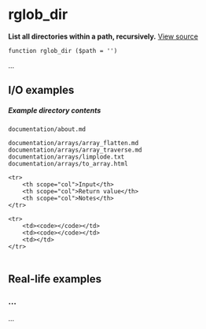 
# rglob_dir

**List all directories within a path, recursively.** [View source](https://bitbucket.org/Eiskis/baseline-php/src/default/source/glob/rglob_dir.php?at=default)

	function rglob_dir ($path = '')

...



## I/O examples

##### Example directory contents

	documentation/about.md

	documentation/arrays/array_flatten.md
	documentation/arrays/array_traverse.md
	documentation/arrays/limplode.txt
	documentation/arrays/to_array.html

<table>

	<tr>
		<th scope="col">Input</th>
		<th scope="col">Return value</th>
		<th scope="col">Notes</th>
	</tr>

	<tr>
		<td><code></code></td>
		<td><code></code></td>
		<td></td>
	</tr>

</table>



## Real-life examples

### ...

...
